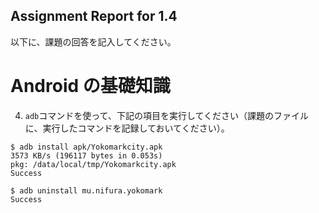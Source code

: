 Assignment Report for 1.4
------

以下に、課題の回答を記入してください。

Android の基礎知識
======

4. `adb`コマンドを使って、下記の項目を実行してください（課題のファイルに、実行したコマンドを記録しておいてください）。

```
$ adb install apk/Yokomarkcity.apk 
3573 KB/s (196117 bytes in 0.053s)
pkg: /data/local/tmp/Yokomarkcity.apk
Success
```

```
$ adb uninstall mu.nifura.yokomark
Success
```
